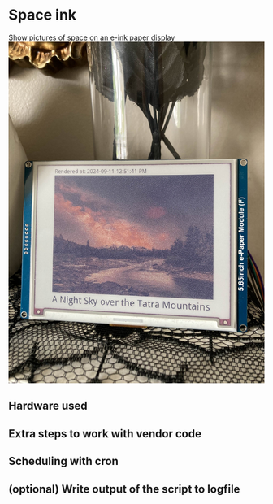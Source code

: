# Space ink
Show pictures of space on an e-ink paper display
![Photo of e paper module displaying a photo from NASA's astronomy picture of the day.](assets/photo.jpg)
## Hardware used

## Extra steps to work with vendor code

## Scheduling with cron

## (optional) Write output of the script to logfile